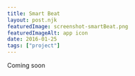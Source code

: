 ```yaml
---
title: Smart Beat
layout: post.njk
featuredImage: screenshot-smartBeat.png
featuredImageAlt: app icon
date: 2016-01-25
tags: ["project"]
---
```


Coming soon

<!-- excerpt -->
